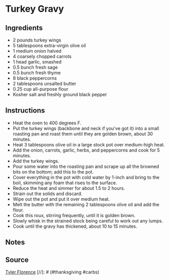 # Turkey Gravy

## Ingredients
* 2 pounds turkey wings
* 5 tablespoons extra-virgin olive oil
* 1 medium onion halved
* 4 coarsely chopped carrots
* 1 head garlic, smashed
* 0.5 bunch fresh sage
* 0.5 bunch fresh thyme
* 8 black peppercorns
* 2 tablespoons unsalted butter
* 0.25 cup all-purpose flour
* Kosher salt and freshly ground black pepper

## Instructions
* Heat the oven to 400 degrees F.
* Put the turkey wings (backbone and neck if you've got it) into a small roasting pan and roast them until they are golden brown, about 30 minutes.
* Heat 3 tablespoons olive oil in a large stock pot over medium-high heat.
* Add the onion, carrots, garlic, herbs, and peppercorns and cook for 5 minutes.
* Add the turkey wings.
* Pour some water into the roasting pan and scrape up all the browned bits on the bottom; add this to the pot.
* Cover everything in the pot with cold water by 1-inch and bring to the boil, skimming any foam that rises to the surface.
* Reduce the heat and simmer for about 1.5 to 2 hours.
* Strain out the solids and discard.
* Wipe out the pot and put it over medium heat.
* Melt the butter with the remaining 2 tablespoons olive oil and add the flour.
* Cook this roux, stirring frequently, until it is golden brown.
* Slowly whisk in the strained stock being careful to work out any lumps.
* Cook until the gravy has thickened, about 10 to 15 minutes.

## Notes

## Source
[Tyler Florence](http://www.foodnetwork.com/recipes/tyler-florence/turkey-gravy-recipe.html)
[//]: # (#thanksgiving #carbs)

